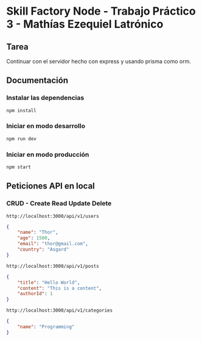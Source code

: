 # Skill Factory Node - Trabajo Práctico 3 - Mathías Ezequiel Latrónico

## Tarea

Continuar con el servidor hecho con express y usando prisma como orm.

## Documentación

### Instalar las dependencias
```sh
npm install
```

### Iniciar en modo desarrollo
```sh
npm run dev
```

### Iniciar en modo producción
```sh
npm start
```

## Peticiones API en local

### CRUD - Create Read Update Delete

`http://localhost:3000/api/v1/users`
```json
{
	"name": "Thor",
	"age": 1500,
	"email": "thor@gmail.com",
	"country": "Asgard"
}
```

`http://localhost:3000/api/v1/posts`
```json
{
	"title": "Hello World",
	"content": "This is a content",
	"authorId": 1
}
```

`http://localhost:3000/api/v1/categories`
```json
{
	"name": "Programming"
}
```